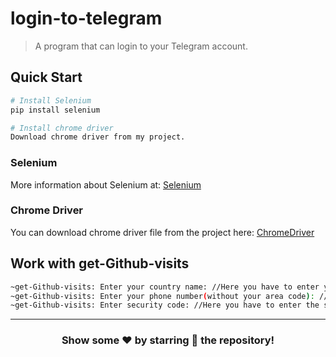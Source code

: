 # login-to-telegram
> A program that can login to your Telegram account.

## Quick Start

``` bash
# Install Selenium
pip install selenium

# Install chrome driver
Download chrome driver from my project.
```
### Selenium
More information about Selenium at: [Selenium](https://www.selenium.dev/)

### Chrome Driver
You can download chrome driver file from the project here: [ChromeDriver](./chromedriver)

## Work with get-Github-visits

``` bash
~get-Github-visits: Enter your country name: //Here you have to enter your country name. for example: United State
~get-Github-visits: Enter your phone number(without your area code): //Here you have to enter your phone number. for example: 2106006074
~get-Github-visits: Enter security code: //Here you have to enter the security code that will be sent to you. for example: 3472
```
---

<div align="center">

### Show some ❤️ by starring 🌟 the repository!

</div>
